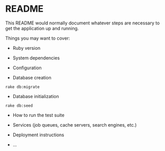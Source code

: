 # README

This README would normally document whatever steps are necessary to get the
application up and running.

Things you may want to cover:

* Ruby version

* System dependencies

* Configuration

* Database creation

`rake db:migrate`

* Database initialization

`rake db:seed`

* How to run the test suite

* Services (job queues, cache servers, search engines, etc.)

* Deployment instructions

* ...
